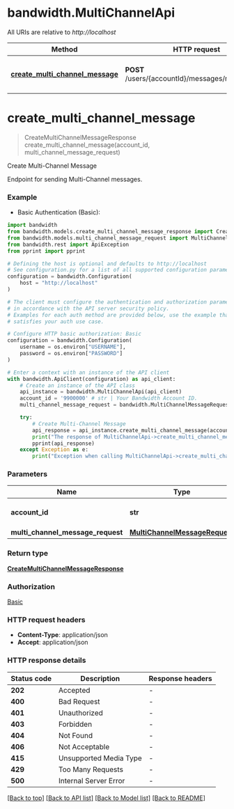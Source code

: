 # bandwidth.MultiChannelApi

All URIs are relative to *http://localhost*

Method | HTTP request | Description
------------- | ------------- | -------------
[**create_multi_channel_message**](MultiChannelApi.md#create_multi_channel_message) | **POST** /users/{accountId}/messages/multiChannel | Create Multi-Channel Message


# **create_multi_channel_message**
> CreateMultiChannelMessageResponse create_multi_channel_message(account_id, multi_channel_message_request)

Create Multi-Channel Message

Endpoint for sending Multi-Channel messages.

### Example

* Basic Authentication (Basic):

```python
import bandwidth
from bandwidth.models.create_multi_channel_message_response import CreateMultiChannelMessageResponse
from bandwidth.models.multi_channel_message_request import MultiChannelMessageRequest
from bandwidth.rest import ApiException
from pprint import pprint

# Defining the host is optional and defaults to http://localhost
# See configuration.py for a list of all supported configuration parameters.
configuration = bandwidth.Configuration(
    host = "http://localhost"
)

# The client must configure the authentication and authorization parameters
# in accordance with the API server security policy.
# Examples for each auth method are provided below, use the example that
# satisfies your auth use case.

# Configure HTTP basic authorization: Basic
configuration = bandwidth.Configuration(
    username = os.environ["USERNAME"],
    password = os.environ["PASSWORD"]
)

# Enter a context with an instance of the API client
with bandwidth.ApiClient(configuration) as api_client:
    # Create an instance of the API class
    api_instance = bandwidth.MultiChannelApi(api_client)
    account_id = '9900000' # str | Your Bandwidth Account ID.
    multi_channel_message_request = bandwidth.MultiChannelMessageRequest() # MultiChannelMessageRequest | 

    try:
        # Create Multi-Channel Message
        api_response = api_instance.create_multi_channel_message(account_id, multi_channel_message_request)
        print("The response of MultiChannelApi->create_multi_channel_message:\n")
        pprint(api_response)
    except Exception as e:
        print("Exception when calling MultiChannelApi->create_multi_channel_message: %s\n" % e)
```



### Parameters


Name | Type | Description  | Notes
------------- | ------------- | ------------- | -------------
 **account_id** | **str**| Your Bandwidth Account ID. | 
 **multi_channel_message_request** | [**MultiChannelMessageRequest**](MultiChannelMessageRequest.md)|  | 

### Return type

[**CreateMultiChannelMessageResponse**](CreateMultiChannelMessageResponse.md)

### Authorization

[Basic](../README.md#Basic)

### HTTP request headers

 - **Content-Type**: application/json
 - **Accept**: application/json

### HTTP response details

| Status code | Description | Response headers |
|-------------|-------------|------------------|
**202** | Accepted |  -  |
**400** | Bad Request |  -  |
**401** | Unauthorized |  -  |
**403** | Forbidden |  -  |
**404** | Not Found |  -  |
**406** | Not Acceptable |  -  |
**415** | Unsupported Media Type |  -  |
**429** | Too Many Requests |  -  |
**500** | Internal Server Error |  -  |

[[Back to top]](#) [[Back to API list]](../README.md#documentation-for-api-endpoints) [[Back to Model list]](../README.md#documentation-for-models) [[Back to README]](../README.md)

